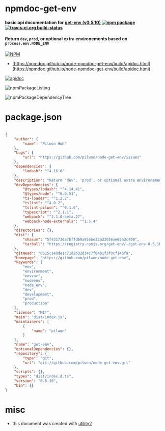 # npmdoc-get-env

#### basic api documentation for  [get-env (v0.5.10)](https://github.com/pilwon/node-get-env)  [![npm package](https://img.shields.io/npm/v/npmdoc-get-env.svg?style=flat-square)](https://www.npmjs.org/package/npmdoc-get-env) [![travis-ci.org build-status](https://api.travis-ci.org/npmdoc/node-npmdoc-get-env.svg)](https://travis-ci.org/npmdoc/node-npmdoc-get-env)

#### Return `dev`, `prod`, or optional extra environements based on `process.env.NODE_ENV`

[![NPM](https://nodei.co/npm/get-env.png?downloads=true&downloadRank=true&stars=true)](https://www.npmjs.com/package/get-env)

- [https://npmdoc.github.io/node-npmdoc-get-env/build/apidoc.html](https://npmdoc.github.io/node-npmdoc-get-env/build/apidoc.html)

[![apidoc](https://npmdoc.github.io/node-npmdoc-get-env/build/screenCapture.buildCi.browser.%252Ftmp%252Fbuild%252Fapidoc.html.png)](https://npmdoc.github.io/node-npmdoc-get-env/build/apidoc.html)

![npmPackageListing](https://npmdoc.github.io/node-npmdoc-get-env/build/screenCapture.npmPackageListing.svg)

![npmPackageDependencyTree](https://npmdoc.github.io/node-npmdoc-get-env/build/screenCapture.npmPackageDependencyTree.svg)



# package.json

```json

{
    "author": {
        "name": "Pilwon Huh"
    },
    "bugs": {
        "url": "https://github.com/pilwon/node-get-env/issues"
    },
    "dependencies": {
        "lodash": "^4.16.6"
    },
    "description": "Return 'dev', 'prod', or optional extra environements based on 'process.env.NODE_ENV'",
    "devDependencies": {
        "@types/lodash": "^4.14.41",
        "@types/node": "^6.0.51",
        "ts-loader": "^1.2.2",
        "tslint": "^4.0.2",
        "tslint-pilwon": "^0.1.6",
        "typescript": "^2.1.1",
        "webpack": "^2.1.0-beta.27",
        "webpack-node-externals": "^1.5.4"
    },
    "directories": {},
    "dist": {
        "shasum": "5f431736a7bffdb9a956be32a33056ae65a3c400",
        "tarball": "https://registry.npmjs.org/get-env/-/get-env-0.5.10.tgz"
    },
    "gitHead": "0515c140de1c71d2b32d34c7f84b1f3f0cf145f9",
    "homepage": "https://github.com/pilwon/node-get-env",
    "keywords": [
        "env",
        "environment",
        "envvar",
        "nodeenv",
        "node_env",
        "dev",
        "development",
        "prod",
        "production"
    ],
    "license": "MIT",
    "main": "dist/index.js",
    "maintainers": [
        {
            "name": "pilwon"
        }
    ],
    "name": "get-env",
    "optionalDependencies": {},
    "repository": {
        "type": "git",
        "url": "git://github.com/pilwon/node-get-env.git"
    },
    "scripts": {},
    "types": "dist/index.d.ts",
    "version": "0.5.10",
    "bin": {}
}
```



# misc
- this document was created with [utility2](https://github.com/kaizhu256/node-utility2)
